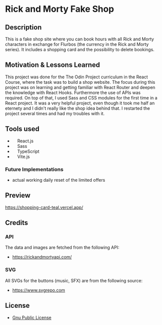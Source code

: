 # Rick and Morty Fake Shop

## Description

This is a fake shop site where you can book hours with all Rick and Morty characters in exchange for Flurbos (the currency in the Rick and Morty series). It includes a shopping card and the possibility to delete bookings.

## Motivation & Lessons Learned

This project was done for the The Odin Project curriculum in the React Course, where the task was to build a shop website. The focus during this project was on learning and getting familiar with React Router and deepen the knowledge with React Hooks. Furthermore the use of APIs was required. On top of that, I used Sass and CSS modules for the first time in a React project. It was a very helpful project, even though it took me half an eternety and I didn't really like the shop idea behind that. I restarted the project several times and had my troubles with it.

## Tools used

- <img src="https://www.svgrepo.com/show/452092/react.svg" height=12px /> React.js
- <img src="https://www.svgrepo.com/show/354310/sass.svg" height=12px /> Sass
- <img src="https://www.svgrepo.com/show/374146/typescript-official.svg" height=12px /> TypeScript
- <img src="https://www.svgrepo.com/show/374167/vite.svg" height=12px /> Vite.js

### Future Implementations

- actual working daily reset of the limited offers

## Preview

https://shopping-card-teal.vercel.app/


## Credits

### API

The data and images are fetched from the following API:

- https://rickandmortyapi.com/

### SVG

All SVGs for the buttons (music, SFX) are from the following source:

- https://www.svgrepo.com

## License

- [Gnu Public License](https://choosealicense.com/licenses/gpl-3.0/)
